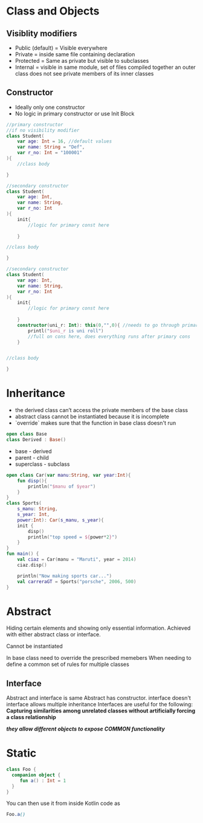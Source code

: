 # Class and Objects
## Visiblity modifiers
* Public (default) = Visible everywhere
* Private =  inside same file containing declaration
* Protected = Same as private but visible to subclasses
* Internal = visible in same module, set of files compiled together 
an outer class does not see private members of its inner classes
## Constructor
- Ideally only one constructor
- No logic in primary constructor or use Init Block

```kotlin
//primary constructor
//if no visibility modifier
class Student(
    var age: Int = 16, //default values
    var name: String = "Def",
    var r_no: Int = "100001"
){
    //class body

}
```

```kotlin
//secondary constructor
class Student(
    var age: Int,
    var name: String,
    var r_no: Int
){
    init{
        //logic for primary const here
        
    }

//class body

}
```

```kotlin
//secondary constructor
class Student(
    var age: Int,
    var name: String,
    var r_no: Int
){
    init{
        //logic for primary const here
        
    }
    constructor(uni_r: Int): this(0,"",0){ //needs to go through primary cons anyways
    	printl("$uni_r is uni roll")
    	//full on cons here, does everything runs after primary cons
    }


//class body

}
```

# Inheritance
- the derived class can’t access the private members of the base class
- abstract class cannot be instantiated because it is incomplete
- \`override\` makes sure that the function in base class doesn't run

```kotlin
open class Base
class Derived : Base()
```

- base - derived
- parent - child
- superclass - subclass

```kotlin
open class Car(var manu:String, var year:Int){
    fun disp(){
        println("$manu of $year")
    }
}
class Sports(
    s_manu: String,
    s_year: Int,
    power:Int): Car(s_manu, s_year){
    init {
        disp()
        println("top speed = ${power*2}")
    }
}
fun main() {
    val ciaz = Car(manu = "Maruti", year = 2014)
    ciaz.disp()

    println("Now making sports car...")
    val carreraGT = Sports("porsche", 2006, 500)
}
```



# Abstract
Hiding certain elements and showing only essential information. Achieved with either abstract class or interface.

Cannot be instantiated

In base class need to override the prescribed memebers
When needing to define a common set of rules for multiple classes

## Interface
Abstract and interface is same
Abstract has constructor. interface doesn't 
interface allows multiple inheritance
Interfaces are useful for the following: **Capturing similarities among unrelated classes without artificially forcing a class relationship**

***they allow different objects to expose COMMON functionality***

# Static
```kotlin
class Foo {
  companion object {
     fun a() : Int = 1
  }
}
```

You can then use it from inside Kotlin code as

```scss
Foo.a()
```